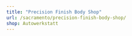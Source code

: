 ```yaml
---
title: "Precision Finish Body Shop"
url: /sacramento/precision-finish-body-shop/
shop: Autowerkstatt
---
```

